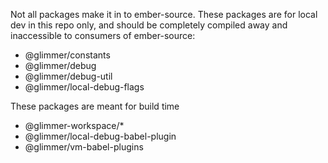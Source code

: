Not all packages make it in to ember-source.
These packages are for local dev in this repo only, and should be completely compiled away and inaccessible to consumers of ember-source:

- @glimmer/constants
- @glimmer/debug
- @glimmer/debug-util
- @glimmer/local-debug-flags

These packages are meant for build time

- @glimmer-workspace/*
- @glimmer/local-debug-babel-plugin
- @glimmer/vm-babel-plugins
